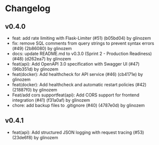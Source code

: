 # Changelog

## v0.4.0

* feat: add rate limiting with Flask-Limiter (#51) (b05bd04) by glinozem
* fix: remove SQL comments from query strings to prevent syntax errors (#49) (2b86080) by glinozem
* docs: update README.md to v0.3.0 (Sprint 2 - Production Readiness) (#48) (d262ea7) by glinozem
* feat(api): Add OpenAPI 3.0 specification with Swagger UI (#47) (96b351d) by glinozem
* feat(docker): Add healthcheck for API service (#46) (cb4171e) by glinozem
* feat(docker): Add healthcheck and automatic restart policies (#42) (21887f0) by glinozem
* Feat/add cors supportfeat(api): Add CORS support for frontend integration (#41) (f31a0af) by glinozem
* chore: add backup files to .gitignore (#40) (4787e0d) by glinozem
## v0.4.1

* feat(api): Add structured JSON logging with request tracing (#53) (23de6f8) by glinozem
